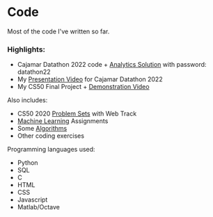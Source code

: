 # Code
Most of the code I've written so far.

### Highlights:
- Cajamar Datathon 2022 code + [Analytics Solution](https://mruddym.wixsite.com/team-origin-data) with password: datathon22
- My [Presentation Video](https://vimeo.com/showcase/9366887/video/719785649) for Cajamar Datathon 2022
- My CS50 Final Project + [Demonstration Video](https://www.youtube.com/watch?v=3pOB0Sdsuko)

Also includes:
- CS50 2020 [Problem Sets](https://cs50.harvard.edu/x/2020/) with Web Track
- [Machine Learning](https://www.coursera.org/learn/machine-learning) Assignments
- Some [Algorithms](https://www.coursera.org/specializations/algorithms)
- Other coding exercises

Programming languages used:
- Python
- SQL
- C
- HTML
- CSS
- Javascript
- Matlab/Octave
